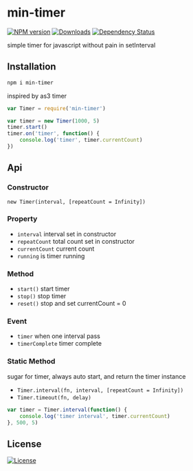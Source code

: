 min-timer
===

[![NPM version][npm-image]][npm-url]
[![Downloads][downloads-image]][downloads-url]
[![Dependency Status][david-image]][david-url]

[npm-image]: https://img.shields.io/npm/v/min-timer.svg?style=flat-square
[npm-url]: https://npmjs.org/package/min-timer
[downloads-image]: http://img.shields.io/npm/dm/min-timer.svg?style=flat-square
[downloads-url]: https://npmjs.org/package/min-timer
[david-image]: http://img.shields.io/david/chunpu/min-timer.svg?style=flat-square
[david-url]: https://david-dm.org/chunpu/min-timer


simple timer for javascript without pain in setInterval

Installation
---

```sh
npm i min-timer
```

inspired by as3 timer

```js
var Timer = require('min-timer')

var timer = new Timer(1000, 5)
timer.start()
timer.on('timer', function() {
	console.log('timer', timer.currentCount)
})
```

Api
---

### Constructor

`new Timer(interval, [repeatCount = Infinity])`

### Property

- `interval` interval set in constructor
- `repeatCount` total count set in constructor
- `currentCount` current count
- `running` is timer running

### Method

- `start()` start timer
- `stop()` stop timer
- `reset()` stop and set currentCount = 0

### Event

- `timer` when one interval pass
- `timerComplete` timer complete

### Static Method

sugar for timer, always auto start, and return the timer instance

- `Timer.interval(fn, interval, [repeatCount = Infinity])`
- `Timer.timeout(fn, delay)`

```js
var timer = Timer.interval(function() {
	console.log('timer interval', timer.currentCount)
}, 500, 5)
```

License
---

[![License][license-image]][license-url]

[license-image]: http://img.shields.io/npm/l/min-timer.svg?style=flat-square
[license-url]: #
